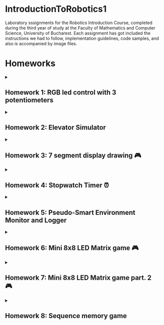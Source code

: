 # IntroductionToRobotics1
Laboratory sssignments for the Robotics Introduction Course, completed during the third year of study at the Faculty of Mathematics and Computer Science, University of Bucharest. Each assignment has got included the instructions we had to follow, implementation guidelines, code samples, and also is accompanied by image files.

# Homeworks

<details>
  <summary> <h2>Homework 1: RGB led control with 3 potentiometers </h2> </summary>


### 💻 Code: [See my code:] (https://github.com/tinutzaa/IntroductionToRobotics1/blob/main/Homework/Code1)

### 🎥 Cum functioneaza (https://youtube.com/shorts/V9qGQQUacq0?si=pEYdPxho2bK9czGy)

### 🔌 Schema electronica (https://github.com/tinutzaa/IntroductionToRobotics1/blob/main/Homework/WhatsApp%20Image%202023-10-25%20at%2000.46.37.jpeg)

### 🖼️ Poza Setup (https://github.com/tinutzaa/IntroductionToRobotics1/blob/main/Homework/WhatsApp%20Image%202023-10-25%20at%2000.45.57.jpeg)

</details>

<details>
  <summary> <h2>Homework 2: Elevator Simulator </h2> </summary>

### 💻 Code: (https://github.com/tinutzaa/IntroductionToRobotics1/blob/main/Homework/code)

### 🎥 Cum functioneaza (https://youtube.com/shorts/H0xt9Ap6oJ8?si=-QcVK73RqbiOr8Gu)

### 🔌 Schema Electronica (https://github.com/tinutzaa/IntroductionToRobotics1/blob/main/WhatsApp%20Image%202023-11-01%20at%2000.47.53.jpeg)

### 🖼️ Poza Setup (https://github.com/tinutzaa/IntroductionToRobotics1/blob/main/WhatsApp%20Image%202023-11-01%20at%2001.11.24.jpeg)

</details>

<details>
  <summary> <h2>Homework 3: 7 segment display drawing 🎮 </h2> </summary>
  <br>

  ### Task: The joystick will be used to control the position of the segment on the display
  ### Components:
  - 7 segment display
  - joystick

  ### The system has the following states:
  1. State 1 (default, but also initiated after a button press in State 2): Current position blinking. Can use the joystick to move from one position to neighbors. 
  Short pressing the button toggles state 2. Long pressing the button in state 1 resets the entire display by turning all the segments OFF and moving the current     position to the decimal point.
  2. State 2 (initiated after a button press in State 1): The current segment stops blinking, adopting the state of the segment before selection (ON or OFF).         Toggling the X axis should change the segment state from ON to OFF or from OFF to ON. Clicking the joystick should save the segment state and exit back to state    1.

  ![image](https://github.com/tinutzaa/IntroductionToRobotics1/blob/main/homework2/WhatsApp%20Image%202023-11-07%20at%2022.45.46.jpeg)
  
  
  ### 💻 Code: (https://github.com/tinutzaa/IntroductionToRobotics1/blob/main/homework2/code1)

  ### 🎥 How it works: (https://youtube.com/shorts/vXZ6uFWi6N8?si=PrDexMHQWC0MWhRt)


  ![schema](https://github.com/tinutzaa/IntroductionToRobotics1/blob/main/homework2/WhatsApp%20Image%202023-11-07%20at%2022.53.27.jpeg)

  </br>
</details>

<details>
  <summary> <h2>Homework 4: Stopwatch Timer ⏰ </h2> </summary>
  <br>

  ### Task: Using the 4 digit 7 segment display and 3 buttons,you should implement a stopwatch timer that counts in 10ths of a secondand has a save lap functionality
  ### Components:
  - 4 digit 7 segment display
  - 3 buttons
  - 1 LED
  - 1 shift register

  
  <img src="https://github.com/tinutzaa/IntroductionToRobotics1/raw/main/WhatsApp%20Image%202023-11-14%20at%2023.33.54.jpeg" alt="Imagine" width="400" height="500">
  
  
  ### 💻 Code: (https://github.com/tinutzaa/IntroductionToRobotics1/blob/main/code_clock)

  ### 🎥 How it works: (https://youtube.com/shorts/kvDU60dixpo?si=LY0Mh3diRHIHFv1o)


  <img src="https://github.com/tinutzaa/IntroductionToRobotics1/blob/main/WhatsApp%20Image%202023-11-14%20at%2023.33.48.jpeg" alt="Imagine" width="500" height="400">

  </br>
</details>


<details>
  <summary> <h2>Homework 5: Pseudo-Smart Environment Monitor and Logger </h2> </summary>

  <br>
  
  ### Task: This sys-tem will utilize various sensors to gather environmental data, log this data intoEEPROM, and provide both visual feedback via an RGB LED and user interac-tion through a Serial Menu.  The project focuses on integrating sensor readings,memory management, Serial Communication and the general objective of build-ing a menu.
  ### Components:
    •Arduino Uno Board
    •Ultrasonic Sensor (HC-SR04)
    •LDR (Light-Dependent Resistor) aka Photocell aka Photoresistor aka LightSensor
    •RGB LED•Resistors as needed
    •Breadboard and connecting wires

  ### 💻 Code: (https://github.com/tinutzaa/IntroductionToRobotics1/blob/main/Homework/homework5_copy_20231121214403.ino)

  ### 🎥 How it works: (https://youtube.com/shorts/qBRE4HEZUOc?si=ysTbGnolLoKnQNT_)

  <img src="https://github.com/tinutzaa/IntroductionToRobotics1/blob/main/Homework/IMG_9626%202.JPG" alt="Imagine" width="500" height="400">

 </br>
</details>


<details>
  <summary> <h2>Homework 6: Mini 8x8 LED Matrix game 🎮 </h2> </summary>

  <br>
  
  ### Task: Develop a small game on the 8x8 matrix.  The game must have at least 3 typesof elements:  player (blinks slowly),  bombs/bullets (blinks fast),  wall (doesn’tblink). The basic idea is that you generate walls on the map (50% - 75% of the map) and thenyou move around with the player and destroy them.
  ### Components:
    •Arduino Uno Board
    •Joystick
    •8x8 LED Matrix
    •MAX7219
    •Resistors and capacitors as needed
    •Breadboard and connecting wires
    •Buzzer

  ### 💻 Code: (https://github.com/tinutzaa/IntroductionToRobotics1/blob/main/Homework/matrix1.ino)

  ### 🎥 How it works: (https://youtu.be/IQOrVHIVJLI?feature=shared)

  <img src="https://github.com/tinutzaa/IntroductionToRobotics1/blob/main/Homework/image.png" width="400" height="500">

  <img src="https://github.com/tinutzaa/IntroductionToRobotics1/blob/main/Homework/WhatsApp%20Image%202023-11-28%20at%2022.48.13.jpeg" width="500" height="300">

 </br>
</details>


 
 <details>
  <summary> <h2>Homework 7: Mini 8x8 LED Matrix game part. 2 🎮 </h2> </summary>

  <br>
  
  ### Task: Develop a game on the 8x8 matrix.  The game must have at least 3 typesof elements:  player (blinks slowly),  bombs/bullets (blinks fast),  wall (doesn’tblink). The basic idea is that you generate walls on the map (50% - 75% of the map) and then you move around with the player and destroy them. Also you should have a LCD display with an intro message and a menu.

  ### Components:
    •Arduino Uno Board
    •Joystick
    •8x8 LED Matrix
    •MAX7219
    •Resistors and capacitors as needed
    •Breadboard and connecting wires
    •Buzzer
    •LCD display

  ### Description: "BomberMan Jungle Adventure" is a fast-paced maze game where players strategically navigate through a jungle filled with walls. Using a joystick, they aim to place bombs strategically to clear obstacles and earn points. The game features dynamic menus, LED matrix displays, and a countdown element, adding excitement to the quest for the highest score.

  ### 💻 Code: (https://github.com/tinutzaa/IntroductionToRobotics1/blob/main/Homework/homework_7.ino)

  ### 🎥 How it works: (https://youtu.be/--uN2YxSzXs?feature=shared)

  <img src="https://github.com/tinutzaa/IntroductionToRobotics1/blob/main/Homework/WhatsApp%20Image%202023-12-13%20at%2001.22.01.jpeg" width="400" height="500">


 </br>
</details>


 <details>
  <summary> <h2>Homework 8: Sequence memory game </h2> </summary>

  <br>
  
  ### Description: This adorable code is crafted for an engaging game on the Arduino platform! 🕹️ The game features four colorful buttons (red, green, blue, and yellow) with sparkling LEDs and a cheerful buzzer for musical sounds! 🌈 The delightful goal of the game is to memorize and reproduce randomly generated sequences of colors and sounds. 💡 Start in "MODE_MEMORY" and enjoy the game cycles until you win or lose, all based on how accurately you reproduce the sequences. 🎮

  ### 💻 Code: (https://github.com/tinutzaa/IntroductionToRobotics1/blob/main/primul.ino)

  ### 🎥 How it works: (https://youtu.be/YPsODlUnN0A?si=OlolpkEqH_hKSM79)

  <img src="https://github.com/tinutzaa/IntroductionToRobotics1/blob/main/WhatsApp%20Image%202024-01-27%20at%2000.35.21.jpeg" width="400" height="500">


 </br>
</details>

